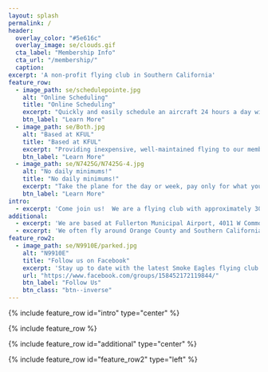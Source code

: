 ```yaml
---
layout: splash
permalink: /
header:
  overlay_color: "#5e616c"
  overlay_image: se/clouds.gif
  cta_label: "Membership Info"
  cta_url: "/membership/"
  caption:
excerpt: 'A non-profit flying club in Southern California'
feature_row:
  - image_path: se/schedulepointe.jpg
    alt: "Online Scheduling"
    title: "Online Scheduling"
    excerpt: "Quickly and easily schedule an aircraft 24 hours a day with Schedule Pointe."
    btn_label: "Learn More"
  - image_path: se/Both.jpg
    alt: "Based at KFUL"
    title: "Based at KFUL"
    excerpt: "Providing inexpensive, well-maintained flying to our members since 1954!"
    btn_label: "Learn More"
  - image_path: se/N7425G/N7425G-4.jpg
    alt: "No daily minimums!"
    title: "No daily minimums!"
    excerpt: "Take the plane for the day or week, pay only for what you fly!<br /><br />Fly for as far or as long as you would like!"
    btn_label: "Learn More"
intro:
  - excerpt: 'Come join us!  We are a flying club with approximately 30 members between two airplanes utilizing online booking and 24x7 access to the aircraft.'
additional:
  - excerpt: 'We are based at Fullerton Municipal Airport, 4011 W Commonwealth Ave, Fullerton, CA 92833.  We have two airplanes, a Cessna 172 and a Cessna 182 tied down near the south-west lot.'
  - excerpt: 'We often fly around Orange County and Southern California.  As a club member enjoy easy access to the planes and little restriction on destinations, flight time, or multimple overnights.'
feature_row2:
  - image_path: se/N9910E/parked.jpg
    alt: "N9910E"
    title: "Follow us on Facebook"
    excerpt: 'Stay up to date with the latest Smoke Eagles flying club events and member stories!'
    url: "https://www.facebook.com/groups/158452172119844/"
    btn_label: "Follow Us"
    btn_class: "btn--inverse"
---
```


{% include feature_row id="intro" type="center" %}

{% include feature_row %}

{% include feature_row id="additional" type="center" %}

{% include feature_row id="feature_row2" type="left" %}
